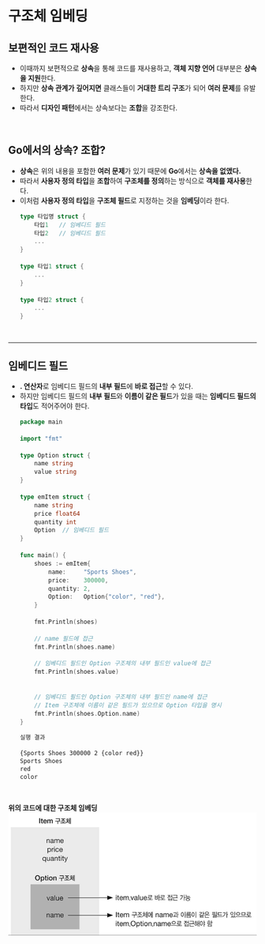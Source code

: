# **구조체 임베딩**
## **보편적인 코드 재사용**
- 이때까지 보편적으로 **상속**을 통해 코드를 재사용하고, **객체 지향 언어** 대부분은 **상속을 지원**한다.
- 하지만 **상속 관계가 깊어지면** 클래스들이 **거대한 트리 구조**가 되어 **여러 문제**를 유발한다.
- 따라서 **디자인 패턴**에서는 상속보다는 **조합**을 강조한다.

<br>

## **Go에서의 상속? 조합?**
- **상속**은 위의 내용을 포함한 **여러 문제**가 있기 때문에 **Go**에서는 **상속을 없앴다.**
- 따라서 **사용자 정의 타입**을 **조합**하여 **구조체를 정의**하는 방식으로 **객체를 재사용**한다.
- 이처럼 **사용자 정의 타입**을 **구조체 필드**로 지정하는 것을 **임베딩**이라 한다.
    ~~~go
    type 타입명 struct {
        타입1   // 임베디드 필드
        타입2   // 임베디드 필드
        ...
    }

    type 타입1 struct {
        ...
    }

    type 타입2 struct {
        ...
    }
    ~~~

<br>

---
## **임베디드 필드**
- **. 연산자**로 임베디드 필드의 **내부 필드**에 **바로 접근**할 수 있다.
- 하지만 임베디드 필드의 **내부 필드**와 **이름이 같은 필드**가 있을 때는 **임베디드 필드의 타입**도 적어주어야 한다.
    ~~~go
    package main

    import "fmt"

    type Option struct {
        name string
        value string
    }

    type emItem struct {
        name string
        price float64
        quantity int
        Option	// 임베디드 필드
    }

    func main() {
        shoes := emItem{
            name:     "Sports Shoes",
            price:    300000,
            quantity: 2,
            Option:   Option{"color", "red"},
        }

        fmt.Println(shoes)

        // name 필드에 접근
        fmt.Println(shoes.name)

        // 임베디드 필드인 Option 구조체의 내부 필드인 value에 접근
        fmt.Println(shoes.value)


        // 임베디드 필드인 Option 구조체의 내부 필드인 name에 접근
        // Item 구조체에 이름이 같은 필드가 있으므로 Option 타입을 명시
        fmt.Println(shoes.Option.name)
    }
    ~~~
    ~~~
    실행 결과

    {Sports Shoes 300000 2 {color red}}
    Sports Shoes
    red
    color
    ~~~

<br>

**위의 코드에 대한 구조체 임베딩**
![struct_embedding](/img/struct_embedding.png)
